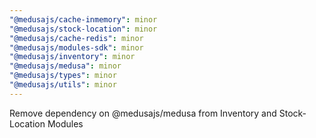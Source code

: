 ```yaml
---
"@medusajs/cache-inmemory": minor
"@medusajs/stock-location": minor
"@medusajs/cache-redis": minor
"@medusajs/modules-sdk": minor
"@medusajs/inventory": minor
"@medusajs/medusa": minor
"@medusajs/types": minor
"@medusajs/utils": minor
---
```


Remove dependency on @medusajs/medusa from Inventory and Stock-Location Modules
